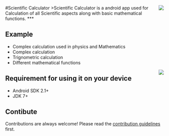 <img src="logo.png" align="right" />
#Scientific Calculator
>Scientific Calculator is a android app used for Calculation of all Scientific aspects along with basic mathematical functions.
***

## Example 
- Complex calculation used in physics and Mathematics
- Complex calculation
- Trignometric calculation
- Different mathematical functions
<img src="as.png" align="right" />

## Requirement for using it on your device
* Android SDK 2.1+
* JDK 7+

## Contibute ###
Contributions are always welcome!
Please read the [contribution guidelines](contributing.md) first.


